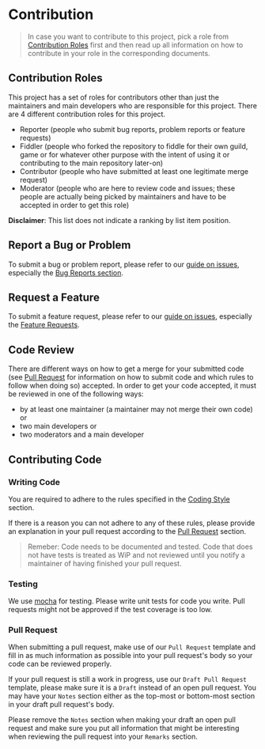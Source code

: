 # Contribution

> In case you want to contribute to this project, pick a role from [Contribution Roles](#contribution-roles) first and then read up all information on how to contribute in your role in the corresponding documents.

## Contribution Roles

This project has a set of roles for contributors other than just the maintainers and main developers who are responsible for this project. There are 4 different contribution roles for this project.

- Reporter (people who submit bug reports, problem reports or feature requests)
- Fiddler (people who forked the repository to fiddle for their own guild, game or for whatever other purpose with the intent of using it or contributing to the main repository later-on)
- Contributor (people who have submitted at least one legitimate merge request)
- Moderator (people who are here to review code and issues; these people are actually being picked by maintainers and have to be accepted in order to get this role)

**Disclaimer**: This list does not indicate a ranking by list item position.

## Report a Bug or Problem

To submit a bug or problem report, please refer to our [guide on issues](./contribution/issues.md), especially the [Bug Reports section](./contribution/issues.md#bug-reports).

## Request a Feature

To submit a feature request, please refer to our [guide on issues](./contribution/issues.md), especially the [Feature Requests](./contribution/issues.md#feature-request).

## Code Review

There are different ways on how to get a merge for your submitted code (see [Pull Request](#pull-request) for information on how to submit code and which rules to follow when doing so) accepted. In order to get your code accepted, it must be reviewed in one of the following ways:

- by at least one maintainer (a maintainer may not merge their own code) or
- two main developers or
- two moderators and a main developer

## Contributing Code

### Writing Code

You are required to adhere to the rules specified in the [Coding Style](./contribution/code-guide.md#coding-style) section.

If there is a reason you can not adhere to any of these rules, please provide an explanation in your pull request according to the [Pull Request](#pull-request) section.

> Remeber: Code needs to be documented and tested. Code that does not have tests is treated as WiP and not reviewed until you notify a maintainer of having finished your pull request.

### Testing

We use [mocha](https://mochajs.org/) for testing. Please write unit tests for code you write. Pull requests might not be approved if the test coverage is too low.

### Pull Request

When submitting a pull request, make use of our `Pull Request` template and fill in as much information as possible into your pull request's body so your code can be reviewed properly.

If your pull request is still a work in progress, use our `Draft Pull Request` template, please make sure it is a `Draft` instead of an open pull request. You may have your `Notes` section either as the top-most or bottom-most section in your draft pull request's body.

Please remove the `Notes` section when making your draft an open pull request and make sure you put all information that might be interesting when reviewing the pull request into your `Remarks` section.
